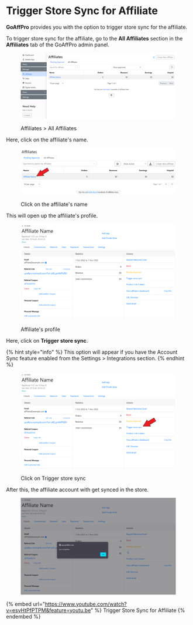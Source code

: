 # Trigger Store Sync for Affiliate

**GoAffPro** provides you with the option to trigger store sync for the affiliate.

To trigger store sync for the affiliate, go to the **All Affiliates** section in the **Affiliates** tab of the GoAffPro admin panel.&#x20;

<figure><img src="../../../.gitbook/assets/image (3520).png" alt=""><figcaption><p>Affiliates > All Affiliates</p></figcaption></figure>

Here, click on the affiliate's name.

<figure><img src="../../../.gitbook/assets/Screenshot 2022-11-07 140128.png" alt=""><figcaption><p>Click on the affiliate's name</p></figcaption></figure>

This will open up the affiliate's profile.

<figure><img src="../../../.gitbook/assets/image (462).png" alt=""><figcaption><p>Affiliate's profile</p></figcaption></figure>

Here, click on **Trigger store sync**.

{% hint style="info" %}
This option will appear if you have the Account Sync feature enabled from the Settings > Integrations section.&#x20;
{% endhint %}

<figure><img src="../../../.gitbook/assets/Screenshot 2022-11-07 140253.png" alt=""><figcaption><p>Click on Trigger store sync</p></figcaption></figure>

After this, the affiliate account with get synced in the store.&#x20;

<figure><img src="../../../.gitbook/assets/image (1333).png" alt=""><figcaption></figcaption></figure>

{% embed url="https://www.youtube.com/watch?v=esyHtPfPTPM&feature=youtu.be" %}
Trigger Store Sync for Affiliate
{% endembed %}
